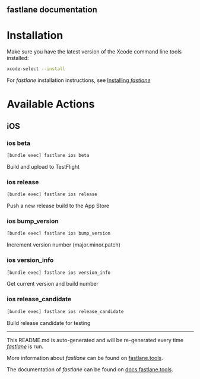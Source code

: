 fastlane documentation
----

# Installation

Make sure you have the latest version of the Xcode command line tools installed:

```sh
xcode-select --install
```

For _fastlane_ installation instructions, see [Installing _fastlane_](https://docs.fastlane.tools/#installing-fastlane)

# Available Actions

## iOS

### ios beta

```sh
[bundle exec] fastlane ios beta
```

Build and upload to TestFlight

### ios release

```sh
[bundle exec] fastlane ios release
```

Push a new release build to the App Store

### ios bump_version

```sh
[bundle exec] fastlane ios bump_version
```

Increment version number (major.minor.patch)

### ios version_info

```sh
[bundle exec] fastlane ios version_info
```

Get current version and build number

### ios release_candidate

```sh
[bundle exec] fastlane ios release_candidate
```

Build release candidate for testing

----

This README.md is auto-generated and will be re-generated every time [_fastlane_](https://fastlane.tools) is run.

More information about _fastlane_ can be found on [fastlane.tools](https://fastlane.tools).

The documentation of _fastlane_ can be found on [docs.fastlane.tools](https://docs.fastlane.tools).
